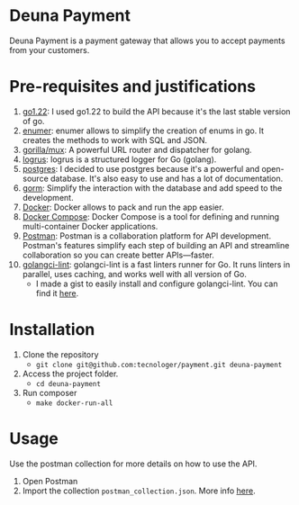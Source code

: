 # Deuna Payment

Deuna Payment is a payment gateway that allows you to accept payments from your customers.

# Pre-requisites and justifications

1. [go1.22][5]: I used go1.22 to build the API because it's the last stable version of go.
2. [enumer][6]: enumer allows to simplify the creation of enums in go. It creates the methods to work with SQL and JSON.
3. [gorilla/mux][8]: A powerful URL router and dispatcher for golang.
4. [logrus][7]: logrus is a structured logger for Go (golang).
5. [postgres][9]: I decided to use postgres because it's a powerful and open-source database. It's also easy to use and has a lot of documentation.
6. [gorm][12]: Simplify the interaction with the database and add speed to the development.
7. [Docker][2]: Docker allows to pack and run the app easier.
8. [Docker Compose][3]: Docker Compose is a tool for defining and running multi-container Docker applications.
9. [Postman][4]: Postman is a collaboration platform for API development. Postman's features simplify each step of building an API and streamline collaboration so you can create better APIs—faster.
10. [golangci-lint][10]: golangci-lint is a fast linters runner for Go. It runs linters in parallel, uses caching, and works well with all version of Go.
    - I made a gist to easily install and configure golangci-lint. You can find it [here][11].

# Installation

1. Clone the repository
    - `git clone git@github.com:tecnologer/payment.git deuna-payment`
2. Access the project folder.
   - `cd deuna-payment`
3. Run composer 
   - `make docker-run-all`



# Usage

Use the postman collection for more details on how to use the API.

1. Open Postman
2. Import the collection `postman_collection.json`. More info [here][1]. 

[1]: https://learning.postman.com/docs/getting-started/importing-and-exporting/importing-data/
[2]: https://docs.docker.com/get-docker/
[3]: https://docs.docker.com/compose/install/
[4]: https://www.postman.com/
[5]: https://golang.org/doc/install
[6]: https://github.com/dmarkham/enumer
[7]: https://github.com/sirupsen/logrus
[8]: https://github.com/gorilla/mux
[9]: https://www.postgresql.org/
[10]: https://golangci-lint.run/
[11]: https://gist.github.com/Tecnologer/9051643d839913294f3570bd9920a022
[12]: https://gorm.io/
